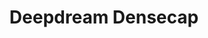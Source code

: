 ---
layout: work
title: Deepdream Densecap
description: Adversarial nets -- Dense captioning of Deepdream video
year: 2016
thumbnail: /images/home/thumb_deepdream-densecap.jpg
alt_url: https://www.vimeo.com/173062236
---